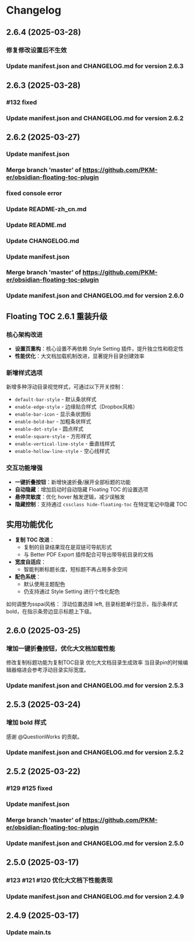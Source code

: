 # Changelog

## 2.6.4 (2025-03-28)
### 修复修改设置后不生效
### Update manifest.json and CHANGELOG.md for version 2.6.3


## 2.6.3 (2025-03-28)
### #132 fixed
### Update manifest.json and CHANGELOG.md for version 2.6.2


## 2.6.2 (2025-03-27)
### Update manifest.json
### Merge branch 'master' of https://github.com/PKM-er/obsidian-floating-toc-plugin
### fixed console error
### Update README-zh_cn.md
### Update README.md
### Update CHANGELOG.md
### Update manifest.json
### Merge branch 'master' of https://github.com/PKM-er/obsidian-floating-toc-plugin
### Update manifest.json and CHANGELOG.md for version 2.6.0


## Floating TOC 2.6.1 重装升级

### 核心架构改进
- **设置页重构**：核心设置不再依赖 Style Setting 插件，提升独立性和稳定性
- **性能优化**：大文档加载机制改进，显著提升目录创建效率

### 新增样式选项
新增多种浮动目录视觉样式，可通过以下开关控制：
- `default-bar-style` - 默认条状样式
- `enable-edge-style` - 边缘贴合样式（Dropbox风格）
- `enable-bar-icon` - 显示条状图标
- `enable-bold-bar` - 加粗条状样式
- `enable-dot-style` - 圆点样式
- `enable-square-style` - 方形样式
- `enable-vertical-line-style` - 垂直线样式
- `enable-hollow-line-style` - 空心线样式

### 交互功能增强
- **一键折叠按钮**：新增快速折叠/展开全部标题的功能
- **自动隐藏**：增加启动时自动隐藏 Floating TOC 的设置选项
- **悬停灵敏度**：优化 hover 触发逻辑，减少误触发
- **隐藏控制**：支持通过 `cssclass hide-floating-toc` 在特定笔记中隐藏 TOC

## 实用功能优化
- **复制 TOC 改进**：
  - 复制的目录结果现在是双链可导航形式
  - 与 Better PDF Export 插件配合可导出带导航目录的文档
- **宽度自适应**：
  - 智能判断标题长度，短标题不再占用多余空间
- **配色系统**：
  - 默认使用主题配色
  - 仍支持通过 Style Setting 进行个性化配色

 如何调整为sspai风格： 浮动位置选择 left, 目录标题单行显示，指示条样式bold，在指示条旁边显示标题上下级。
## 2.6.0 (2025-03-25)
### 增加一键折叠按钮，优化大文档加载性能
修改复制标题功能为复制TOC目录
优化大文档目录生成效率
当目录pin的时候编辑器缩进会参考浮动目录实际宽度。
### Update manifest.json and CHANGELOG.md for version 2.5.3


## 2.5.3 (2025-03-24)
### 增加 bold 样式
感谢 @QuestionWorks 的贡献。
### Update manifest.json and CHANGELOG.md for version 2.5.2


## 2.5.2 (2025-03-22)
### #129 #125 fixed
### Update manifest.json
### Merge branch 'master' of https://github.com/PKM-er/obsidian-floating-toc-plugin
### Update manifest.json and CHANGELOG.md for version 2.5.0


## 2.5.0 (2025-03-17)
### #123 #121 #120 优化大文档下性能表现
### Update manifest.json and CHANGELOG.md for version 2.4.9


## 2.4.9 (2025-03-17)
### Update main.ts
